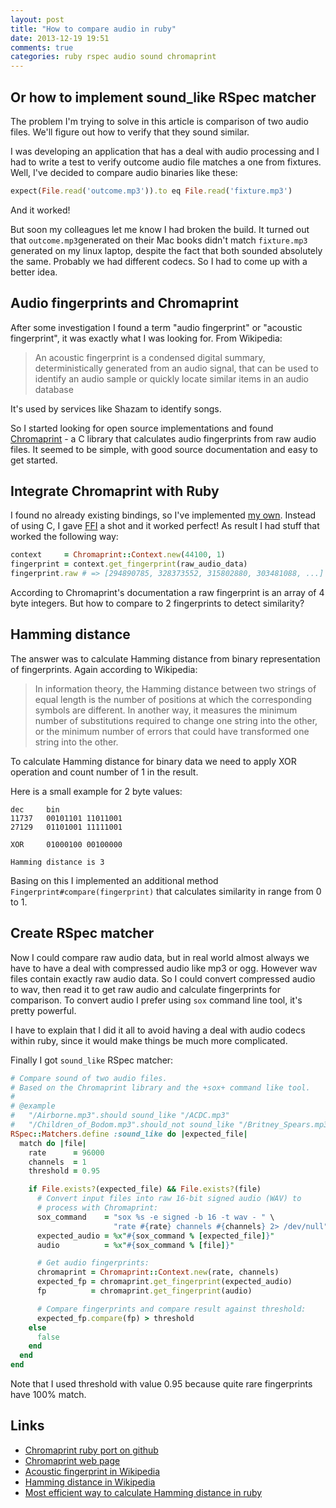 ```yaml
---
layout: post
title: "How to compare audio in ruby"
date: 2013-12-19 19:51
comments: true
categories: ruby rspec audio sound chromaprint
---
```


## Or how to implement sound_like RSpec matcher

The problem I'm trying to solve in this article is comparison of two
audio files. We'll figure out how to verify that they sound similar.

I was developing an application that has a deal with audio processing and
I had to write a test to verify outcome audio file matches a one
from fixtures. Well, I've decided to compare audio binaries like these:

```ruby
expect(File.read('outcome.mp3')).to eq File.read('fixture.mp3')
```

And it worked!

But soon my colleagues let me know I had broken the build. It turned out
that `outcome.mp3`generated on their Mac books didn't match `fixture.mp3`
generated on my linux laptop, despite the fact that both sounded
absolutely the same. Probably we had different codecs.
So I had to come up with a better idea.


## Audio fingerprints and Chromaprint

After some investigation I found a term "audio fingerprint" or "acoustic fingerprint",
it was exactly what I was looking for. From Wikipedia:

> An acoustic fingerprint is a condensed digital summary, deterministically generated
from an audio signal, that can be used to identify an audio sample or quickly locate
similar items in an audio database

It's used by services like Shazam to identify songs.

So I started looking for open source implementations and found
[Chromaprint](http://acoustid.org/chromaprint) - a C library that calculates audio fingerprints
from raw audio files. It seemed to be simple, with good source documentation
and easy to get started.


## Integrate Chromaprint with Ruby

I found no already existing bindings, so I've implemented
[my own](https://github.com/TMXCredit/chromaprint). Instead of using C,
I gave [FFI](https://github.com/ffi/ffi) a shot and it worked perfect!
As result I had stuff that worked the following way:

```ruby
context     = Chromaprint::Context.new(44100, 1)
fingerprint = context.get_fingerprint(raw_audio_data)
fingerprint.raw # => [294890785, 328373552, 315802880, 303481088, ...]
```

According to Chromaprint's documentation a raw fingerprint is an array of 4 byte integers.
But how to compare to 2 fingerprints to detect similarity?

## Hamming distance

The answer was to calculate Hamming distance from binary representation of fingerprints.
Again according to Wikipedia:

> In information theory, the Hamming distance between two strings of equal length is
the number of positions at which the corresponding symbols are different. In another
way, it measures the minimum number of substitutions required to change one string
into the other, or the minimum number of errors that could have transformed one
string into the other.


To calculate Hamming distance for binary data we need to apply XOR operation and count
number of 1 in the result.

Here is a small example for 2 byte values:

    dec     bin
    11737   00101101 11011001
    27129   01101001 11111001

    XOR     01000100 00100000

    Hamming distance is 3

Basing on this I implemented an additional method `Fingerprint#compare(fingerprint)`
that calculates similarity in range from 0 to 1.


## Create RSpec matcher

Now I could compare raw audio data, but in real world almost always we have to have a deal
with compressed audio like mp3 or ogg. However wav files contain exactly raw audio data.
So I could convert compressed audio to wav, then read it to get raw audio and
calculate fingerprints for comparison. To convert audio I prefer using `sox`
command line tool, it's pretty powerful.

I have to explain that I did it all to avoid having a deal with
audio codecs within ruby, since it would make things be much more complicated.


Finally I got `sound_like` RSpec matcher:

```ruby
# Compare sound of two audio files.
# Based on the Chromaprint library and the +sox+ command like tool.
#
# @example
#   "/Airborne.mp3".should sound_like "/ACDC.mp3"
#   "/Children_of_Bodom.mp3".should_not sound_like "/Britney_Spears.mp3"
RSpec::Matchers.define :sound_like do |expected_file|
  match do |file|
    rate      = 96000
    channels  = 1
    threshold = 0.95

    if File.exists?(expected_file) && File.exists?(file)
      # Convert input files into raw 16-bit signed audio (WAV) to
      # process with Chromaprint:
      sox_command    = "sox %s -e signed -b 16 -t wav - " \
                       "rate #{rate} channels #{channels} 2> /dev/null"
      expected_audio = %x"#{sox_command % [expected_file]}"
      audio          = %x"#{sox_command % [file]}"

      # Get audio fingerprints:
      chromaprint = Chromaprint::Context.new(rate, channels)
      expected_fp = chromaprint.get_fingerprint(expected_audio)
      fp          = chromaprint.get_fingerprint(audio)

      # Compare fingerprints and compare result against threshold:
      expected_fp.compare(fp) > threshold
    else
      false
    end
  end
end
```

Note that I used threshold with value 0.95 because quite rare fingerprints
have 100% match.



## Links

* [Chromaprint ruby port on github](https://github.com/TMXCredit/chromaprint)
* [Chromaprint web page](http://acoustid.org/chromaprint)
* [Acoustic fingerprint in Wikipedia](http://en.wikipedia.org/wiki/Acoustic_fingerprint)
* [Hamming distance in Wikipedia](http://en.wikipedia.org/wiki/Hamming_distance)
* [Most efficient way to calculate Hamming distance in ruby](http://stackoverflow.com/a/6397116/1013173)
